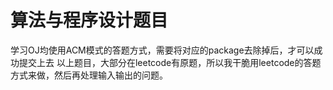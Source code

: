 # 算法与程序设计题目
学习OJ均使用ACM模式的答题方式，需要将对应的package去除掉后，才可以成功提交上去
以上题目，大部分在leetcode有原题，所以我干脆用leetcode的答题方式来做，然后再处理输入输出的问题。
